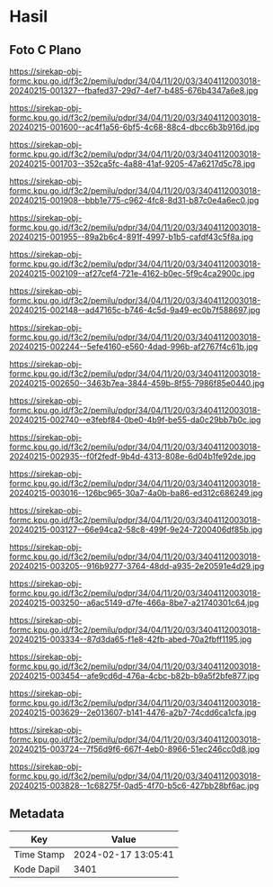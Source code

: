 # Hasil

## Foto C Plano

https://sirekap-obj-formc.kpu.go.id/f3c2/pemilu/pdpr/34/04/11/20/03/3404112003018-20240215-001327--fbafed37-29d7-4ef7-b485-676b4347a6e8.jpg

https://sirekap-obj-formc.kpu.go.id/f3c2/pemilu/pdpr/34/04/11/20/03/3404112003018-20240215-001600--ac4f1a56-6bf5-4c68-88c4-dbcc6b3b916d.jpg

https://sirekap-obj-formc.kpu.go.id/f3c2/pemilu/pdpr/34/04/11/20/03/3404112003018-20240215-001703--352ca5fc-4a88-41af-9205-47a6217d5c78.jpg

https://sirekap-obj-formc.kpu.go.id/f3c2/pemilu/pdpr/34/04/11/20/03/3404112003018-20240215-001908--bbb1e775-c962-4fc8-8d31-b87c0e4a6ec0.jpg

https://sirekap-obj-formc.kpu.go.id/f3c2/pemilu/pdpr/34/04/11/20/03/3404112003018-20240215-001955--89a2b6c4-891f-4997-b1b5-cafdf43c5f8a.jpg

https://sirekap-obj-formc.kpu.go.id/f3c2/pemilu/pdpr/34/04/11/20/03/3404112003018-20240215-002109--af27cef4-721e-4162-b0ec-5f9c4ca2900c.jpg

https://sirekap-obj-formc.kpu.go.id/f3c2/pemilu/pdpr/34/04/11/20/03/3404112003018-20240215-002148--ad47165c-b746-4c5d-9a49-ec0b7f588697.jpg

https://sirekap-obj-formc.kpu.go.id/f3c2/pemilu/pdpr/34/04/11/20/03/3404112003018-20240215-002244--5efe4160-e560-4dad-996b-af2767f4c61b.jpg

https://sirekap-obj-formc.kpu.go.id/f3c2/pemilu/pdpr/34/04/11/20/03/3404112003018-20240215-002650--3463b7ea-3844-459b-8f55-7986f85e0440.jpg

https://sirekap-obj-formc.kpu.go.id/f3c2/pemilu/pdpr/34/04/11/20/03/3404112003018-20240215-002740--e3febf84-0be0-4b9f-be55-da0c29bb7b0c.jpg

https://sirekap-obj-formc.kpu.go.id/f3c2/pemilu/pdpr/34/04/11/20/03/3404112003018-20240215-002935--f0f2fedf-9b4d-4313-808e-6d04b1fe92de.jpg

https://sirekap-obj-formc.kpu.go.id/f3c2/pemilu/pdpr/34/04/11/20/03/3404112003018-20240215-003016--126bc965-30a7-4a0b-ba86-ed312c686249.jpg

https://sirekap-obj-formc.kpu.go.id/f3c2/pemilu/pdpr/34/04/11/20/03/3404112003018-20240215-003127--66e94ca2-58c8-499f-9e24-7200406df85b.jpg

https://sirekap-obj-formc.kpu.go.id/f3c2/pemilu/pdpr/34/04/11/20/03/3404112003018-20240215-003205--916b9277-3764-48dd-a935-2e20591e4d29.jpg

https://sirekap-obj-formc.kpu.go.id/f3c2/pemilu/pdpr/34/04/11/20/03/3404112003018-20240215-003250--a6ac5149-d7fe-466a-8be7-a21740301c64.jpg

https://sirekap-obj-formc.kpu.go.id/f3c2/pemilu/pdpr/34/04/11/20/03/3404112003018-20240215-003334--87d3da65-f1e8-42fb-abed-70a2fbff1195.jpg

https://sirekap-obj-formc.kpu.go.id/f3c2/pemilu/pdpr/34/04/11/20/03/3404112003018-20240215-003454--afe9cd6d-476a-4cbc-b82b-b9a5f2bfe877.jpg

https://sirekap-obj-formc.kpu.go.id/f3c2/pemilu/pdpr/34/04/11/20/03/3404112003018-20240215-003629--2e013607-b141-4476-a2b7-74cdd6ca1cfa.jpg

https://sirekap-obj-formc.kpu.go.id/f3c2/pemilu/pdpr/34/04/11/20/03/3404112003018-20240215-003724--7f56d9f6-667f-4eb0-8966-51ec246cc0d8.jpg

https://sirekap-obj-formc.kpu.go.id/f3c2/pemilu/pdpr/34/04/11/20/03/3404112003018-20240215-003828--1c68275f-0ad5-4f70-b5c6-427bb28bf6ac.jpg


## Metadata

| Key        | Value               |
| ---------- | ------------------- |
| Time Stamp | 2024-02-17 13:05:41 |
| Kode Dapil | 3401                |



